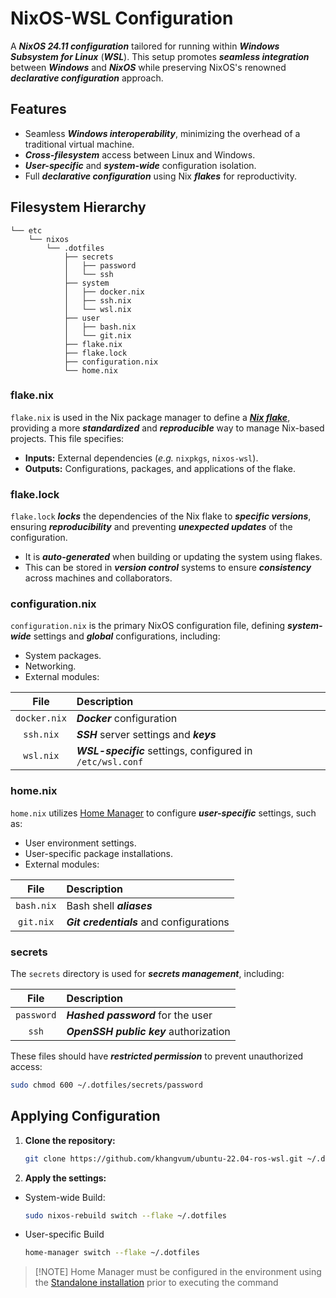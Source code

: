 # NixOS-WSL Configuration

A **_NixOS 24.11 configuration_** tailored for running within **_Windows Subsystem for Linux_** (**_WSL_**). This setup promotes **_seamless integration_** between **_Windows_** and **_NixOS_** while preserving NixOS's renowned **_declarative configuration_** approach.

## Features

-   Seamless **_Windows interoperability_**, minimizing the overhead of a traditional virtual machine.
-   **_Cross-filesystem_** access between Linux and Windows.
-   **_User-specific_** and **_system-wide_** configuration isolation.
-   Full **_declarative configuration_** using Nix **_flakes_** for reproductivity.

## Filesystem Hierarchy

```
└── etc
    └── nixos
        └── .dotfiles
            ├── secrets
            │   ├── password
            │   └── ssh
            ├── system
            │   ├── docker.nix
            │   ├── ssh.nix
            │   └── wsl.nix
            ├── user
            │   ├── bash.nix
            │   └── git.nix
            ├── flake.nix
            ├── flake.lock
            ├── configuration.nix
            └── home.nix
```

### flake.nix

`flake.nix` is used in the Nix package manager to define a **_[Nix flake](https://nixos.wiki/wiki/flakes)_**, providing a more **_standardized_** and **_reproducible_** way to manage Nix-based projects. This file specifies: 
-   **Inputs:** External dependencies (_e.g._ `nixpkgs`, `nixos-wsl`).
-   **Outputs:** Configurations, packages, and applications of the flake.

### flake.lock

`flake.lock` **_locks_** the dependencies of the Nix flake to **_specific versions_**, ensuring **_reproducibility_** and preventing **_unexpected updates_** of the configuration.
-   It is **_auto-generated_** when building or updating the system using flakes.
-   This can be stored in **_version control_** systems to ensure **_consistency_** across machines and collaborators.

### configuration.nix

`configuration.nix` is the primary NixOS configuration file, defining **_system-wide_** settings and **_global_** configurations, including:
-   System packages.
-   Networking.
-   External modules:

File        |Description
:----------:|:----------
`docker.nix`|**_Docker_** configuration
`ssh.nix`   |**_SSH_** server settings and **_keys_**
`wsl.nix`   |**_WSL-specific_** settings, configured in `/etc/wsl.conf`

### home.nix

`home.nix` utilizes [Home Manager](https://nix-community.github.io/home-manager/) to configure **_user-specific_** settings, such as:
-   User environment settings.
-   User-specific package installations.
-   External modules:

File        |Description
:----------:|:----------
`bash.nix`  |Bash shell **_aliases_**
`git.nix`   |**_Git credentials_** and configurations

### secrets

The `secrets` directory is used for **_secrets management_**, including:

File        |Description
:----------:|:----------
`password`  |**_Hashed password_** for the user
`ssh`       |**_OpenSSH public key_** authorization

These files should have **_restricted permission_** to prevent unauthorized access:

```bash
sudo chmod 600 ~/.dotfiles/secrets/password
```

## Applying Configuration

1.  **Clone the repository:**

    ```bash
    git clone https://github.com/khangvum/ubuntu-22.04-ros-wsl.git ~/.dotfiles
    ```

2.  **Apply the settings:**

-   System-wide Build:

    ```bash
    sudo nixos-rebuild switch --flake ~/.dotfiles
    ```

-   User-specific Build

    ```bash
    home-manager switch --flake ~/.dotfiles
    ```

>   [!NOTE]
>   Home Manager must be configured in the environment using the [Standalone installation](https://nix-community.github.io/home-manager/index.xhtml#sec-install-standalone) prior to executing the command